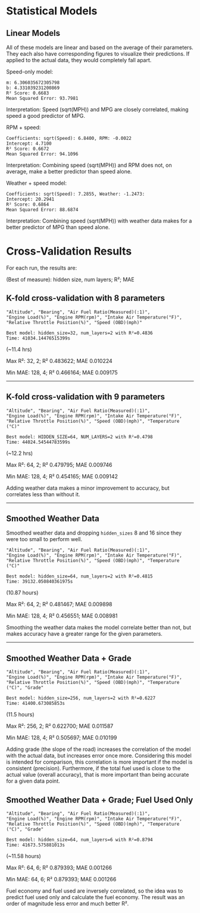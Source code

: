 # Statistical Models

## Linear Models

All of these models are linear and based on the average of their parameters.
They each also have corresponding figures to visualize their predictions.
If applied to the actual data, they would completely fall apart.

Speed-only model:
```
m: 6.306035672305798
b: 4.331039231200869
R² Score: 0.6683
Mean Squared Error: 93.7981
```

Interpretation: Speed (sqrt(MPH)) and MPG are closely correlated,
making speed a good predictor of MPG.

RPM + speed:
```
Coefficients: sqrt(Speed): 6.8400, RPM: -0.0022
Intercept: 4.7100
R² Score: 0.6672
Mean Squared Error: 94.1096
```

Interpretation: Combining speed (sqrt(MPH)) and RPM does not, on average, 
make a better predictor than speed alone.

Weather + speed model:
```
Coefficients: sqrt(Speed): 7.2855, Weather: -1.2473:
Intercept: 20.2941
R² Score: 0.6864
Mean Squared Error: 88.6874
```

Interpretation: Combining speed (sqrt(MPH)) with weather data makes for a 
better predictor of MPG than speed alone.


# Cross-Validation Results

For each run, the results are:

(Best of measure): hidden size, num layers; R²; MAE

## K-fold cross-validation with 8 parameters

```
"Altitude", "Bearing", "Air Fuel Ratio(Measured)(:1)",
"Engine Load(%)", "Engine RPM(rpm)", "Intake Air Temperature(°F)",
"Relative Throttle Position(%)", "Speed (OBD)(mph)"
```

```
Best model: hidden_size=32, num_layers=2 with R²=0.4836
Time: 41034.14476515399s
```

(~11.4 hrs)

Max R²: 32, 2; R² 0.483622; MAE 0.010224

Min MAE: 128, 4; R² 0.466164; MAE 0.009175

---

## K-fold cross-validation with 9 parameters

```
"Altitude", "Bearing", "Air Fuel Ratio(Measured)(:1)",
"Engine Load(%)", "Engine RPM(rpm)", "Intake Air Temperature(°F)",
"Relative Throttle Position(%)", "Speed (OBD)(mph)", "Temperature (°C)"
```

```
Best model: HIDDEN_SIZE=64, NUM_LAYERS=2 with R²=0.4798
Time: 44024.54544783599s
```

(~12.2 hrs)

Max R²: 64, 2; R² 0.479795; MAE 0.009746

Min MAE: 128, 4; R² 0.454165; MAE 0.009142

Adding weather data makes a minor improvement to accuracy, but correlates less
than without it.

---

## Smoothed Weather Data

Smoothed weather data and dropping `hidden_sizes` 8 and 16 since they were 
too small to perform well.

```
"Altitude", "Bearing", "Air Fuel Ratio(Measured)(:1)",
"Engine Load(%)", "Engine RPM(rpm)", "Intake Air Temperature(°F)",
"Relative Throttle Position(%)", "Speed (OBD)(mph)", "Temperature (°C)"
```

```
Best model: hidden_size=64, num_layers=2 with R²=0.4815
Time: 39132.050840361975s
```

(10.87 hours)

Max R²: 64, 2; R² 0.481467; MAE 0.009898

Min MAE: 128, 4; R² 0.456551; MAE 0.008981

Smoothing the weather data makes the model correlate better than not, but 
makes accuracy have a greater range for the given parameters.

---

## Smoothed Weather Data + Grade

```
"Altitude", "Bearing", "Air Fuel Ratio(Measured)(:1)",
"Engine Load(%)", "Engine RPM(rpm)", "Intake Air Temperature(°F)",
"Relative Throttle Position(%)", "Speed (OBD)(mph)", "Temperature (°C)", "Grade"
```

```
Best model: hidden_size=256, num_layers=2 with R²=0.6227
Time: 41400.673085853s
```

(11.5 hours)

Max R²: 256, 2; R² 0.622700; MAE 0.011587

Min MAE: 128, 4; R² 0.505697; MAE 0.010199

Adding grade (the slope of the road) increases the correlation of the model 
with the actual data, but increases error once more. 
Considering this model is intended for comparison, this correlation is more 
important if the model is consistent (precision). 
Furthermore, if the total fuel used is close to the actual value (overall 
accuracy), that is more important than being accurate for a given data point.

## Smoothed Weather Data + Grade; Fuel Used Only

```
"Altitude", "Bearing", "Air Fuel Ratio(Measured)(:1)",
"Engine Load(%)", "Engine RPM(rpm)", "Intake Air Temperature(°F)",
"Relative Throttle Position(%)", "Speed (OBD)(mph)", "Temperature (°C)", "Grade"
```

```
Best model: hidden_size=64, num_layers=6 with R²=0.8794
Time: 41673.575881013s
```

(~11.58 hours)

Max R²: 64, 6; R² 0.879393; MAE 0.001266

Min MAE: 64, 6; R² 0.879393; MAE 0.001266

Fuel economy and fuel used are inversely correlated, 
so the idea was to predict fuel used only and calculate the fuel economy.
The result was an order of magnitude less error and much better R².

